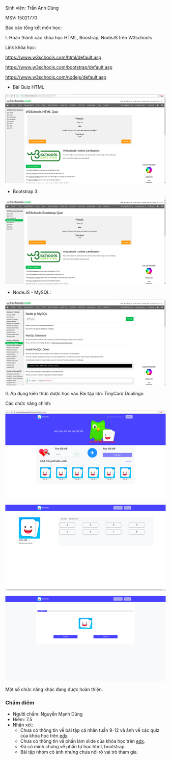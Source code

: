 Sinh viên: Trần Anh Dũng

MSV: 15021770

Báo cáo tổng kết môn học:

I. Hoàn thành các khóa học HTML, Boostrap, NodeJS trên W3schools

Link khóa học:

https://www.w3schools.com/html/default.asp

https://www.w3schools.com/bootstrap/default.asp

https://www.w3schools.com/nodejs/default.asp

* Bài Quiz HTML

![Alt text](img/html.png)

* Bootstrap 3:

![Alt text](img/bootstrap.png)

* NodeJS - MySQL:

![Alt text](img/nodejs.png)

II. Áp dụng kiến thức được học vào Bài tập lớn: TinyCard Doulingo

Các chức năng chính:

![Alt text](img/tiny1.png)

![Alt text](img/tiny2.png)

![Alt text](img/tiny3.png)

Một số chức năng khác đang được hoàn thiện.

### Chấm điểm
- Người chấm: Nguyễn Mạnh Dũng
- Điểm: 7.5
- Nhận xét: 
  - Chưa có thông tin về bài tập cá nhân tuần 9-12 và ảnh về các quiz của khóa học trên [edx](https://www.edx.org/course/software-engineering-introduction-ubcx-softeng1x).
  - Chưa có thông tin về phần làm slide của khóa học trên [edx](https://www.edx.org/course/software-engineering-introduction-ubcx-softeng1x).
  - Đã có minh chứng về phần tự học html, bootstrap.
  - Bài tập nhóm có ảnh nhưng chưa nói rõ vai trò tham gia.
